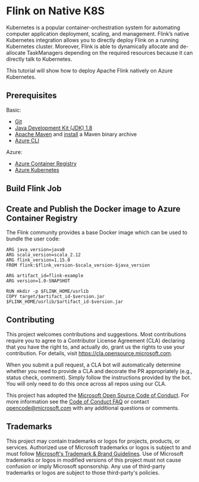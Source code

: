 # Flink on Native K8S

Kubernetes is a popular container-orchestration system for automating computer application deployment, scaling, and management. Flink’s native Kubernetes integration allows you to directly deploy Flink on a running Kubernetes cluster. Moreover, Flink is able to dynamically allocate and de-allocate TaskManagers depending on the required resources because it can directly talk to Kubernetes.

This tutorial will show how to deploy Apache Flink natively on Azure Kubernetes.

## Prerequisites

Basic:

* [Git](https://www.git-scm.com/downloads)
* [Java Development Kit (JDK) 1.8](https://www.oracle.com/java/technologies/javase/javase8u211-later-archive-downloads.html)
* [Apache Maven](http://maven.apache.org/download.cgi) and [install](http://maven.apache.org/install.html) a Maven binary archive
* [Azure CLI](https://docs.microsoft.com/en-us/cli/azure/install-azure-cli)

Azure:

* [Azure Container Registry](https://azure.microsoft.com/en-us/services/container-registry/)
* [Azure Kubernetes](https://azure.microsoft.com/en-us/services/kubernetes-service/)

## Build Flink Job



## Create and Publish the Docker image to Azure Container Registry

The Flink community provides a base Docker image which can be used to bundle the user code:

```
ARG java_version=java8
ARG scala_version=scala_2.12
ARG flink_version=1.15.0
FROM flink:$flink_version-$scala_version-$java_version

ARG artifact_id=flink-example
ARG version=1.0-SNAPSHOT

RUN mkdir -p $FLINK_HOME/usrlib
COPY target/$artifact_id-$version.jar $FLINK_HOME/usrlib/$artifact_id-$version.jar
```

## Contributing

This project welcomes contributions and suggestions.  Most contributions require you to agree to a
Contributor License Agreement (CLA) declaring that you have the right to, and actually do, grant us
the rights to use your contribution. For details, visit https://cla.opensource.microsoft.com.

When you submit a pull request, a CLA bot will automatically determine whether you need to provide
a CLA and decorate the PR appropriately (e.g., status check, comment). Simply follow the instructions
provided by the bot. You will only need to do this once across all repos using our CLA.

This project has adopted the [Microsoft Open Source Code of Conduct](https://opensource.microsoft.com/codeofconduct/).
For more information see the [Code of Conduct FAQ](https://opensource.microsoft.com/codeofconduct/faq/) or
contact [opencode@microsoft.com](mailto:opencode@microsoft.com) with any additional questions or comments.

## Trademarks

This project may contain trademarks or logos for projects, products, or services. Authorized use of Microsoft 
trademarks or logos is subject to and must follow 
[Microsoft's Trademark & Brand Guidelines](https://www.microsoft.com/en-us/legal/intellectualproperty/trademarks/usage/general).
Use of Microsoft trademarks or logos in modified versions of this project must not cause confusion or imply Microsoft sponsorship.
Any use of third-party trademarks or logos are subject to those third-party's policies.
